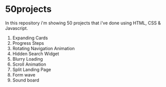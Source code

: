 # 50projects
In this repository i'm showing 50 projects that i've done using HTML, CSS & Javascript.

1. Expanding Cards
2. Progress Steps
3. Rotating Navigation Animation
4. Hidden Search Widget
5. Blurry Loading
6. Scroll Animation
7. Split Landing Page
8. Form wave
9. Sound board
